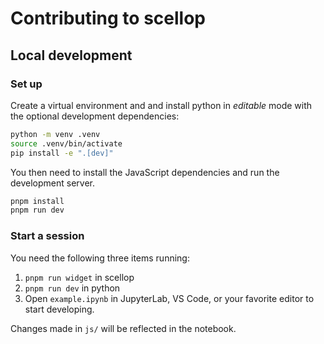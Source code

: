 # Contributing to scellop

## Local development

### Set up

Create a virtual environment and and install python in *editable* mode with the optional development dependencies:

```sh
python -m venv .venv
source .venv/bin/activate
pip install -e ".[dev]"
```

You then need to install the JavaScript dependencies and run the development server.

```sh
pnpm install
pnpm run dev
```

### Start a session
You need the following three items running: 
1. `pnpm run widget` in scellop
2. `pnpm run dev` in python
3. Open `example.ipynb` in JupyterLab, VS Code, or your favorite editor
to start developing. 

Changes made in `js/` will be reflected in the notebook.
